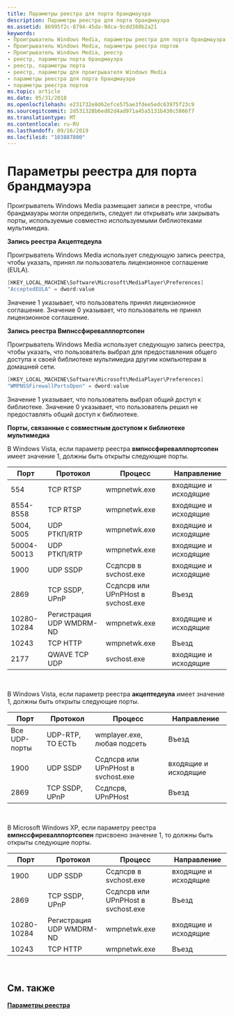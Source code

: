 ```yaml
---
title: Параметры реестра для порта брандмауэра
description: Параметры реестра для порта брандмауэра
ms.assetid: 86995f2c-8794-45da-9dca-9cdd388b2a21
keywords:
- Проигрыватель Windows Media, параметры реестра для порта брандмауэра
- Проигрыватель Windows Media, параметры реестра портов
- Проигрыватель Windows Media, реестр
- реестр, параметры порта брандмауэра
- реестр, параметры порта
- реестр, параметры для проигрывателя Windows Media
- параметры реестра для порта брандмауэра
- параметры реестра портов
ms.topic: article
ms.date: 05/31/2018
ms.openlocfilehash: e231732e8d62efce575ae3fdee5edc63975f23c9
ms.sourcegitcommit: 2d531328b6ed82d4ad971a45a5131b430c5866f7
ms.translationtype: MT
ms.contentlocale: ru-RU
ms.lasthandoff: 09/16/2019
ms.locfileid: "103887800"
---
```

# <a name="firewall-port-registry-settings"></a>Параметры реестра для порта брандмауэра

Проигрыватель Windows Media размещает записи в реестре, чтобы брандмауэры могли определить, следует ли открывать или закрывать порты, используемые совместно используемыми библиотеками мультимедиа.

**Запись реестра Акцептедеула**

Проигрыватель Windows Media использует следующую запись реестра, чтобы указать, принял ли пользователь лицензионное соглашение (EULA).


```C++
[HKEY_LOCAL_MACHINE\Software\Microsoft\MediaPlayer\Preferences]
"AcceptedEULA" = dword:value
```



Значение 1 указывает, что пользователь принял лицензионное соглашение. Значение 0 указывает, что пользователь не принял лицензионное соглашение.

**Запись реестра Вмпнссфиреваллпортсопен**

Проигрыватель Windows Media использует следующую запись реестра, чтобы указать, что пользователь выбрал для предоставления общего доступа к своей библиотеке мультимедиа другим компьютерам в домашней сети.


```C++
[HKEY_LOCAL_MACHINE\Software\Microsoft\MediaPlayer\Preferences]
"WMPNSSFirewallPortsOpen" = dword:value
```



Значение 1 указывает, что пользователь выбрал общий доступ к библиотеке. Значение 0 указывает, что пользователь решил не предоставлять общий доступ к библиотеке.

**Порты, связанные с совместным доступом к библиотеке мультимедиа**

В Windows Vista, если параметр реестра **вмпнссфиреваллпортсопен** имеет значение 1, должны быть открыты следующие порты.



| Порт          | Протокол                  | Процесс                         | Направление            |
|---------------|---------------------------|---------------------------------|----------------------|
| 554           | TCP RTSP                  | wmpnetwk.exe                    | входящие и исходящие |
| 8554-8558   | TCP RTSP                  | wmpnetwk.exe                    | входящие и исходящие |
| 5004, 5005    | UDP РТКП/RTP              | wmpnetwk.exe                    | входящие и исходящие |
| 50004-50013 | UDP РТКП/RTP              | wmpnetwk.exe                    | входящие и исходящие |
| 1900          | UDP SSDP                  | Ссдпсрв в svchost.exe          | входящие и исходящие |
| 2869          | TCP SSDP, UPnP            | Ссдпсрв или UPnPHost в svchost.exe | Въезд              |
| 10280-10284 | Регистрация UDP WMDRM-ND | wmpnetwk.exe                    | входящие и исходящие |
| 10243         | TCP HTTP                  | wmpnetwk.exe                    | Въезд              |
| 2177          | QWAVE TCP UDP             | svchost.exe                     | входящие и исходящие |



 

В Windows Vista, если параметр реестра **акцептедеула** имеет значение 1, должны быть открыты следующие порты.



| Порт          | Протокол       | Процесс                         | Направление            |
|---------------|----------------|---------------------------------|----------------------|
| Все UDP-порты | UDP-RTP, ТО ЕСТЬ   | wmplayer.exe, любая подсеть        | Въезд              |
| 1900          | UDP SSDP       | Ссдпсрв или UPnPHost в svchost.exe | входящие и исходящие |
| 2869          | TCP SSDP, UPnP | Ссдпсрв, UPnPHost               | Въезд              |



 

В Microsoft Windows XP, если параметру реестра **вмпнссфиреваллпортсопен** присвоено значение 1, то должны быть открыты следующие порты.



| Порт          | Протокол                  | Процесс                         | Направление            |
|---------------|---------------------------|---------------------------------|----------------------|
| 1900          | UDP SSDP                  | Ссдпсрв в svchost.exe          | входящие и исходящие |
| 2869          | TCP SSDP, UPnP            | Ссдпсрв или UPnPHost в svchost.exe | Въезд              |
| 10280-10284 | Регистрация UDP WMDRM-ND | wmpnetwk.exe                    | входящие и исходящие |
| 10243         | TCP HTTP                  | wmpnetwk.exe                    | Въезд              |



 

## <a name="related-topics"></a>См. также

<dl> <dt>

[**Параметры реестра**](registry-settings.md)
</dt> </dl>

 

 




